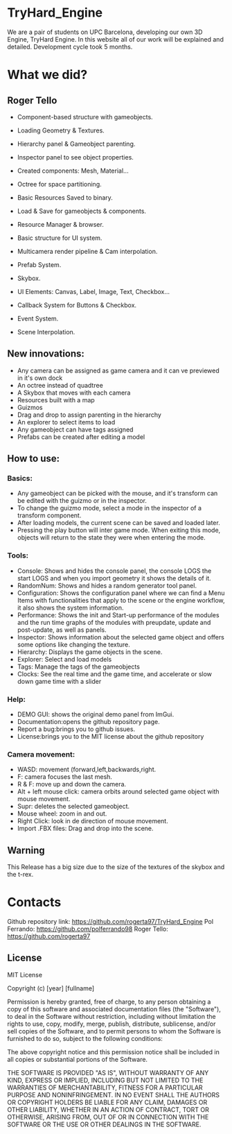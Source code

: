 # TryHard_Engine

We are a pair of students on UPC Barcelona, developing our own 3D Engine, TryHard Engine. In this website all of our work will be explained and detailed. Development cycle took 5 months. 


# What we did? 

## Roger Tello

- Component-based structure with gameobjects. 
- Loading Geometry & Textures. 
- Hierarchy panel & Gameobject parenting. 
- Inspector panel to see object properties. 
- Created components: Mesh, Material...
- Octree for space partitioning.
- Basic Resources Saved to binary.
- Load & Save for gameobjects & components. 
- Resource Manager & browser. 
- Basic structure for UI system. 
- Multicamera render pipeline & Cam interpolation.
- Prefab System.
- Skybox. 

- UI Elements: Canvas, Label, Image, Text, Checkbox...
- Callback System for Buttons & Checkbox. 
- Event System. 
- Scene Interpolation.

## New innovations:

- Any camera can be assigned as game camera and it can ve previewed in it's own dock
- An octree instead of quadtree
- A Skybox that moves with each camera
- Resources built with a map
- Guizmos
- Drag and drop to assign parenting in the hierarchy
- An explorer to select items to load
- Any gameobject can have tags assigned
- Prefabs can be created after editing a model

## How to use:

### Basics:

- Any gameobject can be picked with the mouse, and it's transform can be edited with the guizmo or in the inspector.
- To change the guizmo mode, select a mode in the inspector of a transform component.
- After loading models, the current scene can be saved and loaded later.
- Pressing the play button will inter game mode. When exiting this mode, objects will return to the state they were when entering the mode.

### Tools:

- Console: Shows and hides the console panel, the console LOGS the start LOGS and when you import geometry it shows the details of it.
- RandomNum: Shows and hides a random generator tool panel.
- Configuration: Shows the configuration panel where we can find a Menu Items with functionalities that apply to the scene or the engine workflow, it also shows the system information.
- Performance: Shows the init and  Start-up performance of the modules and the run time graphs of the modules with preupdate, update and post-update, as well as panels.
- Inspector: Shows information about the selected game object and offers some options like changing the texture.
- Hierarchy: Displays the game objects in the scene.
- Explorer: Select and load models
- Tags: Manage the tags of the gameobjects
- Clocks: See the real time and the game time, and accelerate or slow down game time with a slider

### Help:

- DEMO GUI: shows the original demo panel from ImGui.
- Documentation:opens the github repository page.  
- Report a bug:brings you to github issues.
- License:brings you to the MIT license about the github repository

### Camera movement:

- WASD: movement (forward,left,backwards,right.
- F: camera focuses the last mesh.
- R & F: move up and down the camera.
- Alt + left mouse click: camera orbits around selected game object with mouse movement.
- Supr: deletes the selected gameobject. 
- Mouse wheel: zoom in and out.
- Right Click: look in de direction of mouse movement.	
- Import .FBX files: Drag and drop into the scene.

## Warning

This Release has a big size due to the size of the textures of the skybox and the t-rex.

# Contacts

Github repository link: https://github.com/rogerta97/TryHard_Engine
Pol Ferrando: https://github.com/polferrando98
Roger Tello: https://github.com/rogerta97

## License

MIT License

Copyright (c) [year] [fullname]

Permission is hereby granted, free of charge, to any person obtaining a copy
of this software and associated documentation files (the "Software"), to deal
in the Software without restriction, including without limitation the rights
to use, copy, modify, merge, publish, distribute, sublicense, and/or sell
copies of the Software, and to permit persons to whom the Software is
furnished to do so, subject to the following conditions:

The above copyright notice and this permission notice shall be included in all
copies or substantial portions of the Software.

THE SOFTWARE IS PROVIDED "AS IS", WITHOUT WARRANTY OF ANY KIND, EXPRESS OR
IMPLIED, INCLUDING BUT NOT LIMITED TO THE WARRANTIES OF MERCHANTABILITY,
FITNESS FOR A PARTICULAR PURPOSE AND NONINFRINGEMENT. IN NO EVENT SHALL THE
AUTHORS OR COPYRIGHT HOLDERS BE LIABLE FOR ANY CLAIM, DAMAGES OR OTHER
LIABILITY, WHETHER IN AN ACTION OF CONTRACT, TORT OR OTHERWISE, ARISING FROM,
OUT OF OR IN CONNECTION WITH THE SOFTWARE OR THE USE OR OTHER DEALINGS IN THE
SOFTWARE.
